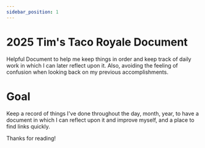 ```yaml
---
sidebar_position: 1
---
```


# 2025 Tim's Taco Royale Document

Helpful Document to help me keep things in order and keep track of daily work in which I can later reflect upon it. Also, avoiding the feeling of confusion when looking back on my previous accomplishments.

# Goal
Keep a record of things I've done throughout the day, month, year, to have a document in which I can reflect upon it and improve myself, and a place to find links quickly.

<!-- [Link to original post](https://jvns.ca/blog/brag-documents/) -->

Thanks for reading!

